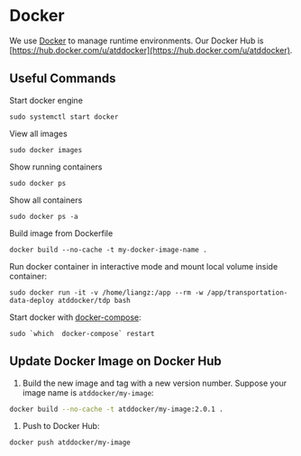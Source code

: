 # Docker

We use [Docker](http://docker.com) to manage runtime environments. Our Docker Hub is [https://hub.docker.com/u/atddocker](https://hub.docker.com/u/atddocker).

## Useful Commands

Start docker engine

```text
sudo systemctl start docker
```

View all images

```text
sudo docker images
```

Show running containers

```text
sudo docker ps
```

Show all containers

```text
sudo docker ps -a
```

Build image from Dockerfile

```text
docker build --no-cache -t my-docker-image-name .
```

Run docker container in interactive mode and mount local volume inside container:

```text
sudo docker run -it -v /home/liangz:/app --rm -w /app/transportation-data-deploy atddocker/tdp bash
```

Start docker with [docker-compose](https://docs.docker.com/compose/):

```text
sudo `which  docker-compose` restart
```

## Update Docker Image on Docker Hub

1. Build the new image and tag with a new version number. Suppose your image name is `atddocker/my-image`:

```bash
docker build --no-cache -t atddocker/my-image:2.0.1 .
```

1. Push to Docker Hub:

```bash
docker push atddocker/my-image
```

